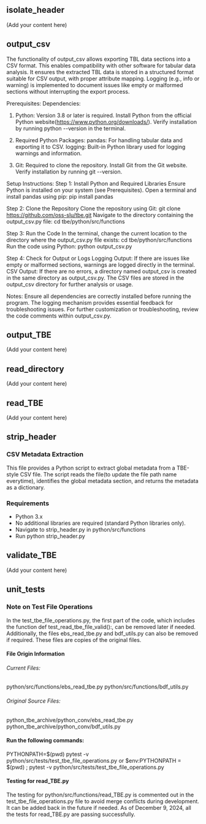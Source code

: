 ## isolate_header

(Add your content here)

## output_csv

The functionality of output_csv allows exporting TBL data sections into a CSV format. This enables compatibility with other software for tabular data analysis. It ensures the extracted TBL data is stored in a structured format suitable for CSV output, with proper attribute mapping. Logging (e.g., info or warning) is implemented to document issues like empty or malformed sections without interrupting the export process.

Prerequisites:
Dependencies:
1. Python: Version 3.8 or later is required.
Install Python from the official Python website(https://www.python.org/downloads/).
Verify installation by running python --version in the terminal.

2. Required Python Packages:
pandas: For handling tabular data and exporting it to CSV.
logging: Built-in Python library used for logging warnings and information.

3. Git: Required to clone the repository.
Install Git from the Git website.
Verify installation by running git --version.

Setup Instructions:
Step 1: Install Python and Required Libraries
Ensure Python is installed on your system (see Prerequisites).
Open a terminal and install pandas using pip:
pip install pandas

Step 2: Clone the Repository
Clone the repository using Git:
git clone https://github.com/oss-slu/tbe.git
Navigate to the directory containing the output_csv.py file:
cd tbe/python/src/functions

Step 3: Run the Code
In the terminal, change the current location to the directory where the output_csv.py file exists:
cd tbe/python/src/functions
Run the code using Python:
python output_csv.py

Step 4: Check for Output or Logs
Logging Output: If there are issues like empty or malformed sections, warnings are logged directly in the terminal.
CSV Output: If there are no errors, a directory named output_csv is created in the same directory as output_csv.py.
The CSV files are stored in the output_csv directory for further analysis or usage.

Notes:
Ensure all dependencies are correctly installed before running the program.
The logging mechanism provides essential feedback for troubleshooting issues.
For further customization or troubleshooting, review the code comments within output_csv.py.

## output_TBE

(Add your content here)

## read_directory

(Add your content here)

## read_TBE

(Add your content here)

## strip_header

### CSV Metadata Extraction

This file provides a Python script to extract global metadata from a TBE-style CSV file. The script reads the file(to update the file path name everytime), identifies the global metadata section, and returns the metadata as a dictionary.

### Requirements

- Python 3.x
- No additional libraries are required (standard Python libraries only).
- Navigate to strip_header.py in python/src/functions
- Run python strip_header.py

## validate_TBE

(Add your content here)

## unit_tests

### Note on Test File Operations
In the test_tbe_file_operations.py, the first part of the code, which includes the function def test_read_tbe_file_valid():, can be removed later if needed. Additionally, the files ebs_read_tbe.py and bdf_utils.py can also be removed if required. These files are copies of the original files.


#### File Origin Information
###### Current Files:
python/src/functions/ebs_read_tbe.py
python/src/functions/bdf_utils.py

###### Original Source Files:
python_tbe_archive/python_conv/ebs_read_tbe.py
python_tbe_archive/python_conv/bdf_utils.py

#### Run the following commands:
PYTHONPATH=$(pwd) pytest -v python/src/tests/test_tbe_file_operations.py
or 
$env:PYTHONPATH = $(pwd) ; pytest -v python/src/tests/test_tbe_file_operations.py

#### Testing for read_TBE.py
The testing for python/src/functions/read_TBE.py is commented out in the test_tbe_file_operations.py file to avoid merge conflicts during development.
It can be added back in the future if needed.
As of December 9, 2024, all the tests for read_TBE.py are passing successfully.

